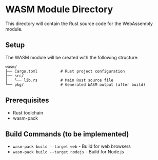 # WASM Module Directory

This directory will contain the Rust source code for the WebAssembly module.

## Setup 

The WASM module will be created with the following structure:

```
wasm/
├── Cargo.toml          # Rust project configuration
├── src/
│   └── lib.rs          # Main Rust source file
└── pkg/                # Generated WASM output (after build)
```

## Prerequisites

- Rust toolchain
- wasm-pack

## Build Commands (to be implemented)

- `wasm-pack build --target web` - Build for web browsers
- `wasm-pack build --target nodejs` - Build for Node.js
